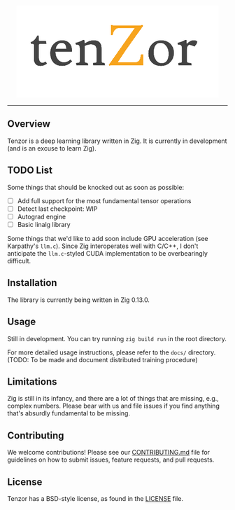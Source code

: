 <div align="center">
  <img src="https://github.com/windsornguyen/tenzor/blob/main/docs/static/tenzor.png" alt="Tenzor Logo">
</div>

--------------------------------------------------------------------------------

## Overview

Tenzor is a deep learning library written in Zig. It is currently in development (and is an excuse to learn Zig).

## TODO List

Some things that should be knocked out as soon as possible:

- [ ] Add full support for the most fundamental tensor operations
- [ ] Detect last checkpoint: WIP
- [ ] Autograd engine
- [ ] Basic linalg library

Some things that we'd like to add soon include GPU acceleration (see Karpathy's `llm.c`). Since Zig interoperates well with C/C++, I don't anticipate the `llm.c`-styled CUDA implementation to be overbearingly difficult.

## Installation

The library is currently being written in Zig 0.13.0.

## Usage

Still in development. You can try running `zig build run` in the root directory.

For more detailed usage instructions, please refer to the `docs/` directory. (TODO: To be made and document distributed training procedure)

## Limitations

Zig is still in its infancy, and there are a lot of things that are missing, e.g., complex numbers. Please bear with us and file issues if you find anything that's absurdly fundamental to be missing.

## Contributing

We welcome contributions! Please see our [CONTRIBUTING.md](CONTRIBUTING.md) file for guidelines on how to submit issues, feature requests, and pull requests.

## License

Tenzor has a BSD-style license, as found in the [LICENSE](LICENSE) file.

